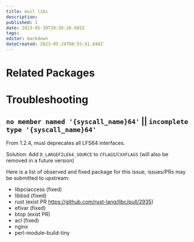 ```yaml
---
title: musl libc
description: 
published: 1
date: 2023-05-30T20:26:26.685Z
tags: 
editor: markdown
dateCreated: 2023-05-24T08:55:41.848Z
---
```


# Related Packages

# Troubleshooting

## `no member named '{syscall_name}64'` || `incomplete type '{syscall_name}64'`

From 1.2.4, musl deprecates all LFS64 interfaces.

Solution: Add `D_LARGEFILE64_SOURCE` to `CFLAGS`/`CXXFLAGS` (will also be removed in a future version)

Here is a list of observed and fixed package for this issue, issues/PRs may be submitted to upstream:

- libpciaccess (fixed)
- libbsd (fixed)
- rust (exist PR https://github.com/rust-lang/libc/pull/2935)
- efivar (fixed)
- btop (exist PR)
- acl (fixed)
- nginx
- perl-module-build-tiny